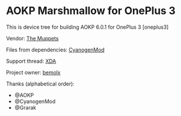 # AOKP Marshmallow for OnePlus 3
This is device tree for building AOKP 6.0.1 for OnePlus 3 [oneplus3]

Vendor: [The Muppets](https://github.com/TheMuppets/proprietary_vendor_oneplus)

Files from dependencies: [CyanogenMod](https://github.com/CyanogenMod)

Support thread: [XDA](http://forum.xda-developers.com/oneplus-3/development/rom-android-kang-project-aokp-t3417693)

Project owner: [bemolx](https://github.com/bemolxd)

Thanks (alphabetical order):
 - @AOKP
 - @CyanogenMod
 - @Grarak
